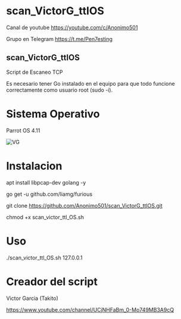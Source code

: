 # scan_VictorG_ttlOS

Canal de youtube  https://youtube.com/c/Anonimo501

Grupo en Telegram https://t.me/Pen7esting

## scan_VictorG_ttlOS

Script de Escaneo TCP

Es necesario tener Go instalado en el equipo para que todo funcione correctamente como usuario root (sudo -i).

# Sistema Operativo

Parrot OS 4.11

![VG](https://user-images.githubusercontent.com/67207446/133531818-e861e62b-c273-4362-84b7-e2fd03e7c8b6.png)

# Instalacion

apt install libpcap-dev golang -y

go get -u github.com/liamg/furious

git clone https://github.com/Anonimo501/scan_VictorG_ttlOS.git

chmod +x scan_victor_ttl_OS.sh

# Uso

./scan_victor_ttl_OS.sh 127.0.0.1

# Creador del script

Victor Garcia (Takito) 

https://www.youtube.com/channel/UCjNHFaBm_0-Mo749MB3A9cQ
